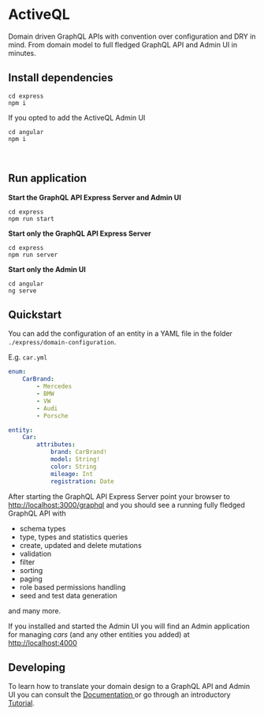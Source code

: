 # ActiveQL

Domain driven GraphQL APIs with convention over configuration and DRY in mind. From domain model to full fledged GraphQL API and Admin UI in minutes.


## Install dependencies 

```
cd express
npm i 
```

If you opted to add the ActiveQL Admin UI

```
cd angular
npm i 
```

<br>

## Run application

**Start the GraphQL API Express Server and Admin UI**

```
cd express
npm run start
```

**Start only the GraphQL API Express Server**

```
cd express
npm run server
```

**Start only the Admin UI**

```
cd angular
ng serve
```

## Quickstart 

You can add the configuration of an entity in a YAML file in the folder `./express/domain-configuration`. 

E.g. `car.yml`

```yaml
enum: 
	CarBrand: 
		- Mercedes
		- BMW
		- VW
		- Audi
		- Porsche

entity: 
	Car: 
		attributes: 
			brand: CarBrand!
			model: String!
			color: String
			mileage: Int
			registration: Date
```

After starting the GraphQL API Express Server point your browser to [http://localhost:3000/graphql](http://localhost:3000/graphql) and you should see a running fully fledged GraphQL API with 

* schema types
* type, types and statistics queries 
* create, updated and delete mutations
* validation
* filter
* sorting
* paging
* role based permissions handling
* seed and test data generation

and many more. 

If you installed and started the Admin UI you will find an Admin application for managing _cars_ (and any other entities you added) at [http://localhost:4000](http://localhost:4000)

## Developing

To learn how to translate your domain design to a GraphQL API and Admin UI you can consult the [Documentation ](https://betterobjects.github.io/activeql/) or go through an introductory [Tutorial](https://betterobjects.github.io/activeql/tutorial.html).